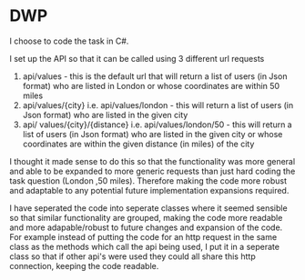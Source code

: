# DWP
I choose to code the task in C#.

I set up the API so that it can be called using 3 different url requests

1. api/values  - this is the default url that will return a list of users (in Json format) who are listed in London or whose coordinates are within 50 miles
2. api/values/{city} i.e. api/values/london - this will return a list of users (in Json format) who are listed in the given city
3. api/ values/{city}/{distance} i.e. api/values/london/50 - this will return a list of users (in Json format) who are listed in the given city or whose coordinates are within the given distance (in miles) of the city

I thought it made sense to do this so that the functionality was more general and able to be expanded to more generic requests than just hard coding the task question (London ,50 miles).  Therefore making the code more robust and adaptable to any potential future implementation expansions required.

I have seperated the code into seperate classes where it seemed sensible so that similar functionality are grouped, making the code more readable and more adapable/robust to future changes and expansion of the code. 
For example instead of putting the code for an http request in the same class as the methods which call the api being used, I put it in a seperate class so that if other api's were used they could all share this http connection, keeping the code readable.
